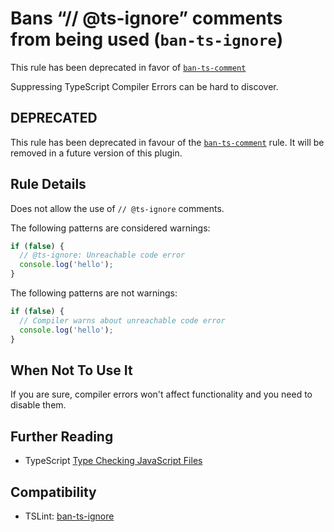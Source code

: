 # Bans “// @ts-ignore” comments from being used (`ban-ts-ignore`)

This rule has been deprecated in favor of [`ban-ts-comment`](./ban-ts-comment.md)

Suppressing TypeScript Compiler Errors can be hard to discover.

## DEPRECATED

This rule has been deprecated in favour of the [`ban-ts-comment`](./ban-ts-comment.md) rule.
It will be removed in a future version of this plugin.

## Rule Details

Does not allow the use of `// @ts-ignore` comments.

The following patterns are considered warnings:

```ts
if (false) {
  // @ts-ignore: Unreachable code error
  console.log('hello');
}
```

The following patterns are not warnings:

```ts
if (false) {
  // Compiler warns about unreachable code error
  console.log('hello');
}
```

## When Not To Use It

If you are sure, compiler errors won't affect functionality and you need to disable them.

## Further Reading

- TypeScript [Type Checking JavaScript Files](https://www.typescriptlang.org/docs/handbook/type-checking-javascript-files.html)

## Compatibility

- TSLint: [ban-ts-ignore](https://palantir.github.io/tslint/rules/ban-ts-ignore/)
